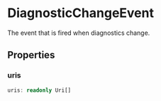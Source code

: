 # DiagnosticChangeEvent

The event that is fired when diagnostics change.

## Properties

### uris

```typescript
uris: readonly Uri[]
```

